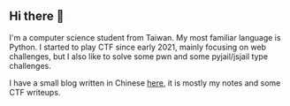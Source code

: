 ## Hi there 🖖

I'm a computer science student from Taiwan. My most familiar language is Python. I started to play CTF since early 2021, mainly focusing on web challenges, but I also like to solve some pwn and some pyjail/jsjail type challenges.

I have a small blog written in Chinese [here](https://lebr0nli.github.io/blog/), it is mostly my notes and some CTF writeups.

